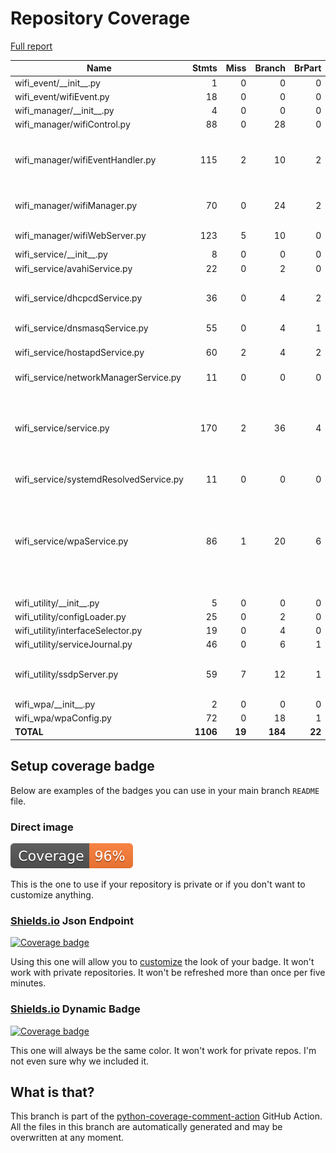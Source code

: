 # Repository Coverage

[Full report](https://htmlpreview.github.io/?https://github.com/EffectiveRange/wifi-manager/blob/python-coverage-comment-action-data/htmlcov/index.html)

| Name                                    |    Stmts |     Miss |   Branch |   BrPart |   Cover |   Missing |
|---------------------------------------- | -------: | -------: | -------: | -------: | ------: | --------: |
| wifi\_event/\_\_init\_\_.py             |        1 |        0 |        0 |        0 |    100% |           |
| wifi\_event/wifiEvent.py                |       18 |        0 |        0 |        0 |    100% |           |
| wifi\_manager/\_\_init\_\_.py           |        4 |        0 |        0 |        0 |    100% |           |
| wifi\_manager/wifiControl.py            |       88 |        0 |       28 |        0 |    100% |           |
| wifi\_manager/wifiEventHandler.py       |      115 |        2 |       10 |        2 |     97% |91-93, 165->exit, 168->exit |
| wifi\_manager/wifiManager.py            |       70 |        0 |       24 |        2 |     98% |48->50, 96->exit |
| wifi\_manager/wifiWebServer.py          |      123 |        5 |       10 |        0 |     96% |80-82, 89-90 |
| wifi\_service/\_\_init\_\_.py           |        8 |        0 |        0 |        0 |    100% |           |
| wifi\_service/avahiService.py           |       22 |        0 |        2 |        0 |    100% |           |
| wifi\_service/dhcpcdService.py          |       36 |        0 |        4 |        2 |     95% |55->exit, 56->exit |
| wifi\_service/dnsmasqService.py         |       55 |        0 |        4 |        1 |     98% |    93->98 |
| wifi\_service/hostapdService.py         |       60 |        2 |        4 |        2 |     94% |30, 82, 104->exit |
| wifi\_service/networkManagerService.py  |       11 |        0 |        0 |        0 |    100% |           |
| wifi\_service/service.py                |      170 |        2 |       36 |        4 |     97% |121, 154->157, 166, 189->exit, 204->exit |
| wifi\_service/systemdResolvedService.py |       11 |        0 |        0 |        0 |    100% |           |
| wifi\_service/wpaService.py             |       86 |        1 |       20 |        6 |     93% |36, 95->106, 118->exit, 120->exit, 133->135, 135->137 |
| wifi\_utility/\_\_init\_\_.py           |        5 |        0 |        0 |        0 |    100% |           |
| wifi\_utility/configLoader.py           |       25 |        0 |        2 |        0 |    100% |           |
| wifi\_utility/interfaceSelector.py      |       19 |        0 |        4 |        0 |    100% |           |
| wifi\_utility/serviceJournal.py         |       46 |        0 |        6 |        1 |     98% |    62->67 |
| wifi\_utility/ssdpServer.py             |       59 |        7 |       12 |        1 |     86% |34-39, 87->exit, 89-90 |
| wifi\_wpa/\_\_init\_\_.py               |        2 |        0 |        0 |        0 |    100% |           |
| wifi\_wpa/wpaConfig.py                  |       72 |        0 |       18 |        1 |     99% |    71->66 |
|                               **TOTAL** | **1106** |   **19** |  **184** |   **22** | **97%** |           |


## Setup coverage badge

Below are examples of the badges you can use in your main branch `README` file.

### Direct image

[![Coverage badge](https://raw.githubusercontent.com/EffectiveRange/wifi-manager/python-coverage-comment-action-data/badge.svg)](https://htmlpreview.github.io/?https://github.com/EffectiveRange/wifi-manager/blob/python-coverage-comment-action-data/htmlcov/index.html)

This is the one to use if your repository is private or if you don't want to customize anything.

### [Shields.io](https://shields.io) Json Endpoint

[![Coverage badge](https://img.shields.io/endpoint?url=https://raw.githubusercontent.com/EffectiveRange/wifi-manager/python-coverage-comment-action-data/endpoint.json)](https://htmlpreview.github.io/?https://github.com/EffectiveRange/wifi-manager/blob/python-coverage-comment-action-data/htmlcov/index.html)

Using this one will allow you to [customize](https://shields.io/endpoint) the look of your badge.
It won't work with private repositories. It won't be refreshed more than once per five minutes.

### [Shields.io](https://shields.io) Dynamic Badge

[![Coverage badge](https://img.shields.io/badge/dynamic/json?color=brightgreen&label=coverage&query=%24.message&url=https%3A%2F%2Fraw.githubusercontent.com%2FEffectiveRange%2Fwifi-manager%2Fpython-coverage-comment-action-data%2Fendpoint.json)](https://htmlpreview.github.io/?https://github.com/EffectiveRange/wifi-manager/blob/python-coverage-comment-action-data/htmlcov/index.html)

This one will always be the same color. It won't work for private repos. I'm not even sure why we included it.

## What is that?

This branch is part of the
[python-coverage-comment-action](https://github.com/marketplace/actions/python-coverage-comment)
GitHub Action. All the files in this branch are automatically generated and may be
overwritten at any moment.